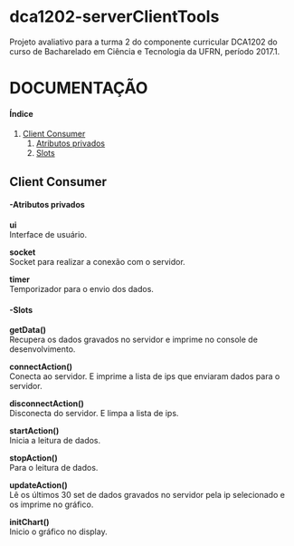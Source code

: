 # dca1202-serverClientTools

Projeto avaliativo para a turma 2 do componente curricular DCA1202 do curso de Bacharelado em Ciência e Tecnologia da UFRN, período 2017.1.

<h1> DOCUMENTAÇÃO </h1>

<h4>Índice</h4>
<ol>
 <li>
  <a href="#screen">Client Consumer</a>
  <ol>
   <li> <a href="#screena">Atributos privados</a></li>
   <li> <a href="#screenm">Slots</a></li>
  </ol>
 </li>
</ol>

<h2 id="screen">Client Consumer</h2>

<h4 id="screena">-Atributos privados</h4>

<b>ui</b><br/>
Interface de usuário.<br/>

<b>socket</b><br/>
Socket para realizar a conexão com o servidor.<br/>

<b>timer</b><br/>
Temporizador para o envio dos dados.<br/>

<h4 id="screenm">-Slots</h4>

<b>getData()</b><br/>
Recupera os dados gravados no servidor e imprime no console de desenvolvimento.<br/>

<b>connectAction()</b><br/>
Conecta ao servidor. E imprime a lista de ips que enviaram dados para o servidor.<br/>

<b>disconnectAction()</b><br/>
Disconecta do servidor. E limpa a lista de ips.<br/>

<b>startAction()</b><br/>
Inicia a leitura de dados.<br/>

<b>stopAction()</b><br/>
Para o leitura de dados.<br/>

<b>updateAction()</b><br/>
Lê os últimos 30 set de dados gravados no servidor pela ip selecionado e os imprime no gráfico.<br/>

<b>initChart()</b><br/>
Inicio o gráfico no display.<br/>
